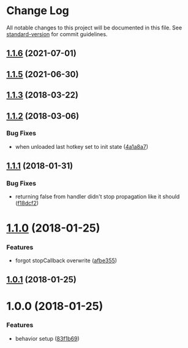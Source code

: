# Change Log

All notable changes to this project will be documented in this file. See [standard-version](https://github.com/conventional-changelog/standard-version) for commit guidelines.

<a name="1.1.6"></a>
## [1.1.6](https://github.com/CurtisHumphrey/react-keyboard-shortcuts/compare/v1.1.5...v1.1.6) (2021-07-01)



<a name="1.1.5"></a>
## [1.1.5](https://github.com/CurtisHumphrey/react-keyboard-shortcuts/compare/v1.1.2...v1.1.5) (2021-06-30)



<a name="1.1.3"></a>
## [1.1.3](https://github.com/CurtisHumphrey/react-keyboard-shortcuts/compare/v1.1.2...v1.1.3) (2018-03-22)



<a name="1.1.2"></a>
## [1.1.2](https://github.com/CurtisHumphrey/react-keyboard-shortcuts/compare/v1.1.1...v1.1.2) (2018-03-06)


### Bug Fixes

* when unloaded last hotkey set to init state ([4a1a8a7](https://github.com/CurtisHumphrey/react-keyboard-shortcuts/commit/4a1a8a7))



<a name="1.1.1"></a>
## [1.1.1](https://github.com/CurtisHumphrey/react-keyboard-shortcuts/compare/v1.1.0...v1.1.1) (2018-01-31)


### Bug Fixes

* returning false from handler didn't stop propagation like it should ([f18dcf2](https://github.com/CurtisHumphrey/react-keyboard-shortcuts/commit/f18dcf2))



<a name="1.1.0"></a>
# [1.1.0](https://github.com/CurtisHumphrey/react-keyboard-shortcuts/compare/v1.0.1...v1.1.0) (2018-01-25)


### Features

* forgot stopCallback overwrite ([afbe355](https://github.com/CurtisHumphrey/react-keyboard-shortcuts/commit/afbe355))



<a name="1.0.1"></a>
## [1.0.1](https://github.com/CurtisHumphrey/react-keyboard-shortcuts/compare/v1.0.0...v1.0.1) (2018-01-25)



<a name="1.0.0"></a>
# 1.0.0 (2018-01-25)


### Features

* behavior setup ([83f1b69](https://github.com/CurtisHumphrey/react-keyboard-shortcuts/commit/83f1b69))
